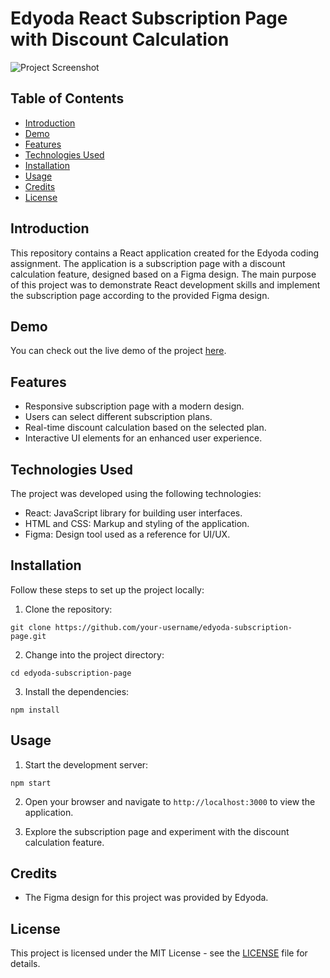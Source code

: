 # Edyoda React Subscription Page with Discount Calculation

![Project Screenshot](link-to-your-screenshot.png)

## Table of Contents
- [Introduction](#introduction)
- [Demo](#demo)
- [Features](#features)
- [Technologies Used](#technologies-used)
- [Installation](#installation)
- [Usage](#usage)
- [Credits](#credits)
- [License](#license)

## Introduction

This repository contains a React application created for the Edyoda coding assignment. The application is a subscription page with a discount calculation feature, designed based on a Figma design. The main purpose of this project was to demonstrate React development skills and implement the subscription page according to the provided Figma design.

## Demo

You can check out the live demo of the project [here](https://your-live-demo-link.com).

## Features

- Responsive subscription page with a modern design.
- Users can select different subscription plans.
- Real-time discount calculation based on the selected plan.
- Interactive UI elements for an enhanced user experience.

## Technologies Used

The project was developed using the following technologies:

- React: JavaScript library for building user interfaces.
- HTML and CSS: Markup and styling of the application.
- Figma: Design tool used as a reference for UI/UX.

## Installation

Follow these steps to set up the project locally:

1. Clone the repository:
```
git clone https://github.com/your-username/edyoda-subscription-page.git
```

2. Change into the project directory:
```
cd edyoda-subscription-page
```

3. Install the dependencies:
```
npm install
```

## Usage

1. Start the development server:
```
npm start
```

2. Open your browser and navigate to `http://localhost:3000` to view the application.

3. Explore the subscription page and experiment with the discount calculation feature.

## Credits

- The Figma design for this project was provided by Edyoda.

## License

This project is licensed under the MIT License - see the [LICENSE](LICENSE) file for details.